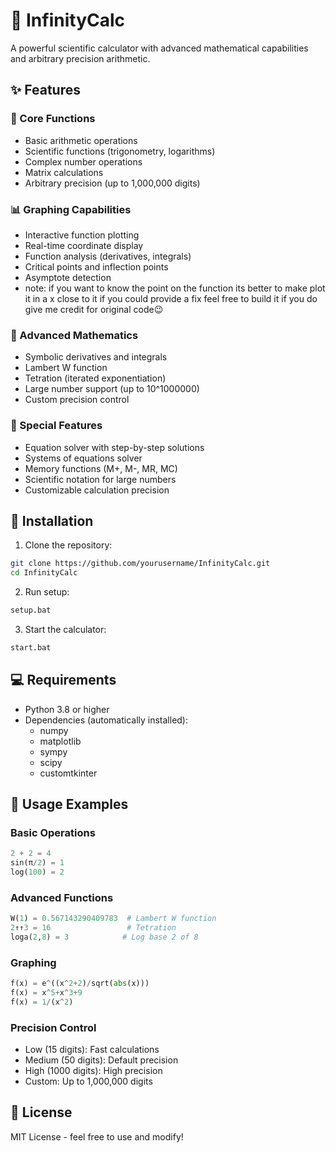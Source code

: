 # 🧮 InfinityCalc

A powerful scientific calculator with advanced mathematical capabilities and arbitrary precision arithmetic.

## ✨ Features

### 🔢 Core Functions
- Basic arithmetic operations
- Scientific functions (trigonometry, logarithms)
- Complex number operations
- Matrix calculations
- Arbitrary precision (up to 1,000,000 digits)

### 📊 Graphing Capabilities
- Interactive function plotting
- Real-time coordinate display
- Function analysis (derivatives, integrals)
- Critical points and inflection points
- Asymptote detection
- note: if you want to know the point on the function its better to make plot it in a x close to it if you could provide a fix feel free to build it if you do give me credit for original code😉

### 📐 Advanced Mathematics
- Symbolic derivatives and integrals
- Lambert W function
- Tetration (iterated exponentiation)
- Large number support (up to 10^1000000)
- Custom precision control

### 🧩 Special Features
- Equation solver with step-by-step solutions
- Systems of equations solver
- Memory functions (M+, M-, MR, MC)
- Scientific notation for large numbers
- Customizable calculation precision

## 🚀 Installation

1. Clone the repository:
```bash
git clone https://github.com/yourusername/InfinityCalc.git
cd InfinityCalc
```

2. Run setup:
```bash
setup.bat
```

3. Start the calculator:
```bash
start.bat
```

## 💻 Requirements
- Python 3.8 or higher
- Dependencies (automatically installed):
  - numpy
  - matplotlib
  - sympy
  - scipy
  - customtkinter

## 🎯 Usage Examples

### Basic Operations
```python
2 + 2 = 4
sin(π/2) = 1
log(100) = 2
```

### Advanced Functions
```python
W(1) = 0.567143290409783  # Lambert W function
2↑↑3 = 16                 # Tetration
loga(2,8) = 3            # Log base 2 of 8
```

### Graphing
```python
f(x) = e^((x^2+2)/sqrt(abs(x)))
f(x) = x^5+x^3+9
f(x) = 1/(x^2)
```

### Precision Control
- Low (15 digits): Fast calculations
- Medium (50 digits): Default precision
- High (1000 digits): High precision
- Custom: Up to 1,000,000 digits

## 📝 License
MIT License - feel free to use and modify! 
